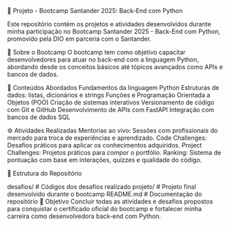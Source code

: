 🚀 Projeto - Bootcamp Santander 2025: Back-End com Python

Este repositório contém os projetos e atividades desenvolvidos durante minha participação no Bootcamp Santander 2025 - Back-End com Python, promovido pela DIO em parceria com o Santander.

📌 Sobre o Bootcamp O bootcamp tem como objetivo capacitar desenvolvedores para atuar no back-end com a linguagem Python, abordando desde os conceitos básicos até tópicos avançados como APIs e bancos de dados.

🧠 Conteúdos Abordados Fundamentos da linguagem Python Estruturas de dados: listas, dicionários e strings Funções e Programação Orientada a Objetos (POO) Criação de sistemas interativos Versionamento de código com Git e GitHub Desenvolvimento de APIs com FastAPI Integração com bancos de dados SQL

⚙️ Atividades Realizadas Mentorias ao vivo: Sessões com profissionais do mercado para troca de experiências e aprendizado. Code Challenges: Desafios práticos para aplicar os conhecimentos adquiridos. Project Challenges: Projetos práticos para compor o portfólio. Ranking: Sistema de pontuação com base em interações, quizzes e qualidade do código.

📁 Estrutura do Repositório

desafios/ # Códigos dos desafios realizado projeto/ # Projeto final desenvolvido durante o bootcamp README.md # Documentação do repositório 🎯 Objetivo Concluir todas as atividades e desafios propostos para conquistar o certificado oficial do bootcamp e fortalecer minha carreira como desenvolvedora back-end com Python.
